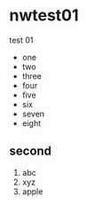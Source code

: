 # nwtest01

test 01

- one
- two
- three
- four
- five
- six
- seven
- eight

## second

1. abc
1. xyz
1. apple
